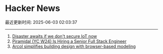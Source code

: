 # Hacker News

最近更新时间: 2025-06-03 02:03:37

--- 
1. [Disaster awaits if we don't secure IoT now](https://spectrum.ieee.org/iot-security-root-of-trust) 
2. [Piramidal (YC W24) Is Hiring a Senior Full Stack Engineer](https://www.ycombinator.com/companies/piramidal/jobs/1a1PgE9-senior-full-stack-engineer) 
3. [Arcol simplifies building design with browser-based modeling](https://www.arcol.io/) 
